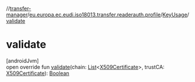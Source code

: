 //[transfer-manager](../../../index.md)/[eu.europa.ec.eudi.iso18013.transfer.readerauth.profile](../index.md)/[KeyUsage](index.md)/[validate](validate.md)

# validate

[androidJvm]\
open override fun [validate](validate.md)(chain: [List](https://kotlinlang.org/api/latest/jvm/stdlib/kotlin-stdlib/kotlin.collections/-list/index.html)&lt;[X509Certificate](https://developer.android.com/reference/kotlin/java/security/cert/X509Certificate.html)&gt;, trustCA: [X509Certificate](https://developer.android.com/reference/kotlin/java/security/cert/X509Certificate.html)): [Boolean](https://kotlinlang.org/api/latest/jvm/stdlib/kotlin-stdlib/kotlin/-boolean/index.html)
